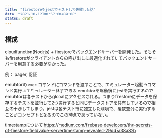 ```yaml
---
title: "firestoreをjestでテストして失敗した話"
date: "2021-10-12T00:57:00+09:00"
status: draft
---
```


## 構成

cloudfunction(Nodejs) + firestoreでバックエンドサーバーを開発した。そもそもfirestoreがクライアントからの呼び出しに最適化されていてバックエンドサーバーを用意する必要がなかった。

例： pager, 認証

emulatorの `exec` コマンドにコマンドを渡すことで、エミュレーター起動→コマンド実行→エミュレーター終了できる
emulatorを起動後にjestを実行するのでemulatorは各テストからglobalにアクセスされる。つまりfirestoreにデータを保存するテストを並行して2つ実行すると同じデータストアを共有しているので相互の干渉してしまう。jestは各テスト毎に独立した環境で、複数並列に実行することがコンセプトとなるのでこの時点であっていない。


timestampについて
https://medium.com/firebase-developers/the-secrets-of-firestore-fieldvalue-servertimestamp-revealed-29dd7a38a82b
